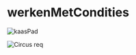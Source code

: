 # werkenMetCondities

![kaasPad](https://eu1files.itslearning.com/data/459/407099/Afbeelding1.png)

![Circus req](https://github.com/SamFortuin/werkenMetCondities/tree/main/Screenshots/reqeeuerement.jpg?raw=true)